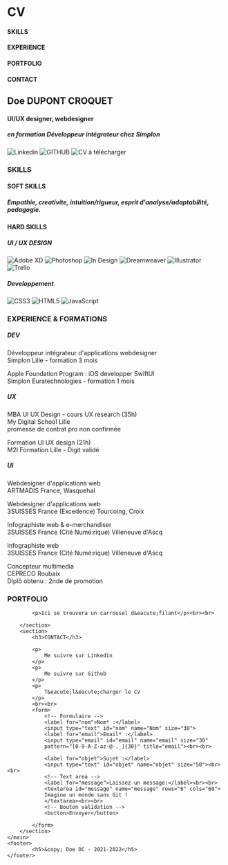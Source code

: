 # CV

<!DOCTYPE html>
<html lang="fr">
<head>
<meta charset="utf-8" />
<meta name="viewport" content="width=device-width, initial-scale=1.0">
<title>
:: CV Dorothee Dupont Croquet ::
</title>
</head>
<body>
    <nav>
            <h4>SKILLS</h4>
            <h4>EXPERIENCE</h4>
            <h4>PORTFOLIO</h4>
            <h4>CONTACT</h4>
    </nav>
    <section>
        <h2>Doe DUPONT CROQUET</h2>
        <h4>UI/UX designer, webdesigner</h4>
        <h5>en formation D&eacute;veloppeur int&eacute;grateur chez Simplon</h5>
            <p>
                <img src="." alt="Linkedin">
                <img src="." alt="GITHUB">
                <img src="." alt="CV &agrave; t&eacute;l&eacute;charger">
            </p>
    </section>
    <main>
        <section>
            <h3>SKILLS</h3>
            <h4>SOFT SKILLS</h4>
            <h5>Empathie, creativite, intuition/rigueur, esprit d'analyse/adaptabilité, pedagogie.</h5>
            <h4>HARD SKILLS</h4>
            <h5>UI / UX DESIGN</h5>
                <p>
                    <img src="." alt="Adobe XD">
                    <img src="." alt="Photoshop">
                    <img src="." alt="In Design">
                    <img src="." alt="Dreamweaver">
                    <img src="." alt="Illustrator">
                    <img src="." alt="Trello">
                </p>
            <h5>Developpement</h5>
                <p>
                    <img src="." alt="CSS3">
                    <img src="." alt="HTML5">
                    <img src="." alt="JavaScript">
                </p>
        </section>
        <section>
            <h3>EXPERIENCE & FORMATIONS</h3>
            <h5>DEV</h5>
                <p>
                    D&eacute;veloppeur int&eacute;grateur d'applications webdesigner<br />
                    Simplon Lille - formation 3 mois
                </p>
                <p>
                    Apple Foundation Program : iOS developper SwiftUI<br />
                    Simplon Euratechnologies - formation 1 mois
                </p>
            <h5>UX</h5>
                <p>
                    MBA UI UX Design - cours UX research (35h)<br />
                    My Digital School Lille<br />
                    promesse de contrat pro non confirm&eacute;e
                </p>
                <p>
                    Formation UI UX design (21h)<br />
                    M2I Formation Lille - Digit valid&eacute;
                </p>
            <h5>UI</h5>
                <p>
                    Webdesigner d'applications web<br />
                    ARTMADIS France, Wasquehal
                </p>
                <p>
                    Webdesigner d'applications web<br />
                    3SUISSES France (Excedence) Tourcoing, Croix
                </p>
                <p>
                    Infographiste web & e-merchandiser<br />
                    3SUISSES France (Cit&eacute; Num&eacute:rique) Villeneuve d'Ascq
                </p>
                <p>
                    Infographiste web<br />
                    3SUISSES France (Cit&eacute; Num&eacute:rique) Villeneuve d'Ascq
                </p>
                <p>
                    Concepteur multimedia<br />
                    CEPRECO Roubaix<br />
                    Dipl&ocirc; obtenu : 2nde de promotion
                </p>
        </section>
        <section>
            <h3>PORTFOLIO</h3>

            <p>Ici se trouvera un carrousel d&eacute;filant</p><br><br>

        </section>
        <section>
            <h3>CONTACT</h3>

            <p>
                Me suivre sur Linkedin
            </p>
            <p>
                Me suivre sur Github
            </p>
            <p>
                T&eacute;l&eacute;charger le CV
            </p>
            <br><br>
            <form>
                <!-- Formulaire -->
                <label for="nom">Nom* :</label>
                <input type="text" id="nom" name="Nom" size="30">
                <label for="email">Email* :</label>
                <input type="email" id="email" name="email" size="30" 
                pattern="[0-9-A-Z-az-@-._]{30}" title="email"><br><br>

                <label for="objet">Sujet :</label>
                <input type="text" id="objet" name="objet" size="50"><br><br>
                <!-- Text area -->
                <label for="message">Laissez un message:</label><br><br>
                <textarea id="message" name="message" rows="6" cols="60">
                Imagine un monde sans Git !
                </textarea><br><br>
                <!-- Bouton validation -->
                <button>Envoyer</button>

            </form>
        </section>
    </main>
    <footer>
            <h5>&copy; Doe DC - 2021-2022</h5>
    </footer>
</body>
</html>


